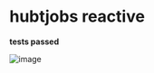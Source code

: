 # hubtjobs reactive

**tests passed**

![image](https://github.com/huuquannguyen/hubtjobsreactive/assets/80301438/a20f254e-aa85-4179-be7c-7a16f834b1db)